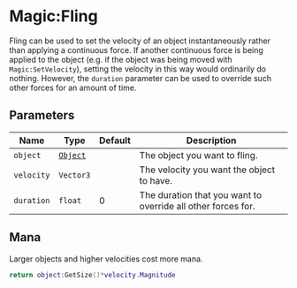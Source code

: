 # Magic:Fling
Fling can be used to set the velocity of an object instantaneously rather than applying a continuous force. If another continuous force is being applied to the object (e.g. if the object was being moved with `Magic:SetVelocity`), setting the velocity in this way would ordinarily do nothing. However, the `duration` parameter can be used to override such other forces for an amount of time.

## Parameters
| Name | Type | Default | Description |
| - | - | - | - |
| `object` | [`Object`][obj] | | The object you want to fling. |
| `velocity` | `Vector3` | | The velocity you want the object to have. |
| `duration` | `float` | 0 | The duration that you want to override all other forces for.

## Mana
Larger objects and higher velocities cost more mana.
```lua
return object:GetSize()*velocity.Magnitude
```

[obj]: ../../object/